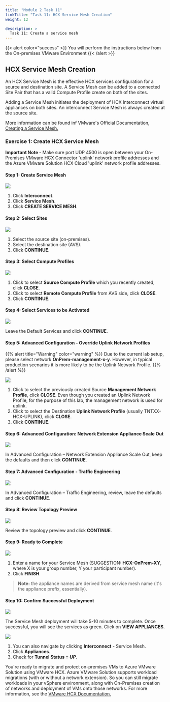 ```yaml
---
title: "Module 2 Task 11"
linkTitle: "Task 11: HCX Service Mesh Creation"
weight: 12

description: >
  Task 11: Create a service mesh
---
```


{{< alert color="success" >}}
You will perform the instructions below from the On-premises VMware Environment
{{< /alert >}}

## **HCX Service Mesh Creation**

An HCX Service Mesh is the effective HCX services configuration for a source and destination site. A Service Mesh can be added to a connected Site Pair that has a valid Compute Profile create on both of the sites.

Adding a Service Mesh initiates the deployment of HCX Interconnect virtual appliances on both sites. An interconnect Service Mesh is always created at the source site. 

More information can be found inf VMware's Official Documentation, [Creating a Service Mesh.](https://docs.vmware.com/en/VMware-HCX/4.3/hcx-user-guide/GUID-46AED982-8ED2-4CB1-807E-FEFD18FAC0DD.html)

### **Exercise 1: Create HCX Service Mesh**

**Important Note -** Make sure port UDP 4500 is open between your
On-Premises VMware HCX Connector 'uplink' network profile addresses and the
Azure VMware Solution HCX Cloud 'uplink' network profile addresses.

#### Step 1: Create Service Mesh

![](Mod2Task11Pic1.png)

1. Click **Interconnect**.
2. Click **Service Mesh**.
3. Click **CREATE SERVICE MESH**.

#### Step 2: Select Sites

![](Mod2Task11Pic2.png)

1. Select the source site (on-premises).
2. Select the destination site (AVS).
3. Click **CONTINUE**.

#### Step 3: Select Compute Profiles

![](Mod2Task11Pic3.png)

1. Click to select **Source Compute Profile** which you recently created, click **CLOSE**.
2. Click to select **Remote Compute Profile** from AVS side, click **CLOSE**.
3. Click **CONTINUE**.

#### Step 4: Select Services to be Activated

![](Mod2Task11Pic4.png)

Leave the Default Services and click **CONTINUE**.

#### Step 5: Advanced Configuration - Override Uplink Network Profiles

{{% alert title="Warning" color="warning" %}}
Due to the current lab setup, please select network **OnPrem-management-x-y**. However, in typical production scenarios it is more likely to be the Uplink Network Profile.
{{% /alert %}}

![](Mod2Task11Pic5.png)

1. Click to select the previously created Source **Management Network Profile**, click **CLOSE**. Even though you created an Uplink Network Profile, for the purpose of this lab, the management network is used for uplink.
2. Click to select the Destination **Uplink Network Profile** (usually TNTXX-HCX-UPLINK), click **CLOSE**.
3. Click **CONTINUE**.

#### Step 6: Advanced Configuration: Network Extension Appliance Scale Out

![](Mod2Task11Pic6.png)

In Advanced Configuration – Network Extension Appliance Scale Out, keep the defaults and then click **CONTINUE**.

#### Step 7: Advanced Configuration - Traffic Engineering

![](Mod2Task11Pic7.png)

In Advanced Configuration – Traffic Engineering, review, leave the defaults and click **CONTINUE**.

#### Step 8: Review Topology Preview

![](Mod2Task11Pic8.png)

Review the topology preview and click **CONTINUE**.

#### Step 9: Ready to Complete

![](Mod2Task11Pic9.png)

1. Enter a name for your Service Mesh (SUGGESTION: **HCX-OnPrem-XY**, where X is your group number, Y your participant number).
2. Click **FINISH**.

> **Note:** the appliance names are derived from service mesh name (it's the appliance prefix, essentially).

#### Step 10: Confirm Successful Deployment

![](Mod2Task11Pic10.png)

The Service Mesh deployment will take 5-10 minutes to complete. Once successful, you will see the services as green. Click on **VIEW APPLIANCES**.

![](Mod2Task11Pic11.png)

1. You can also navigate by clicking **Interconnect** - Service Mesh.
2. Click **Appliances**.
3. Check for **Tunnel Status = *UP***.

You're ready to migrate and protect on-premises VMs to Azure VMware Solution using VMware HCX. Azure VMware Solution supports workload migrations (with or without a network extension). So you can still migrate workloads in your vSphere environment, along with On-Premises creation of networks and deployment of VMs onto those networks. For more information, see the [VMware HCX Documentation.](https://docs.vmware.com/en/VMware-HCX/index.html)
